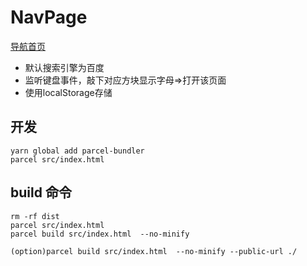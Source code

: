 # NavPage


[导航首页](https://polarrrrbearrr.github.io/navpage/dist/index.html)

* 默认搜索引擎为百度
* 监听键盘事件，敲下对应方块显示字母=>打开该页面
* 使用localStorage存储


## 开发

```
yarn global add parcel-bundler
parcel src/index.html

```

## build 命令

```
rm -rf dist
parcel src/index.html
parcel build src/index.html  --no-minify
```

```
(option)parcel build src/index.html  --no-minify --public-url ./
```
